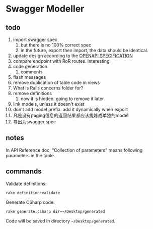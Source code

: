 # Swagger Modeller


## todo

1. import swagger spec
    1. but there is no 100% correct spec
    1. in the future, export then import, the data should be identical.
1. update design according to the [OPENAPI SPECIFICATION](http://swagger.io/specification/)
1. compare endpoint with RoR routes. interesting
1. code generation:
    1. comments
1. flash messages
1. remove duplication of table code in views
1. What is Rails concerns folder for?
1. remove definitions
    1. now it is hidden. going to remove it later
1. link models, unless it doesn't exist
1. don't add model prefix. add it dynamically when export
1. 凡是没有paging信息的返回结果都应该提炼成单独的model
1. 导出为swagger spec


## notes

In API Reference doc, "Collection of parameters" means following parameters in the table.


## commands

Validate definitions:

```
rake definition:validate
```

Generate CSharp code:

```
rake generate:csharp dir=~/Desktop/generated
```

Code will be saved in directory `~/Desktop/generated`.
